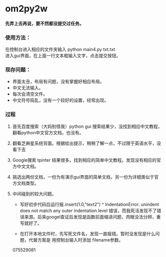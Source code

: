 # om2py2w
#### 先弄上去再说，要不然都没提交过任务。

### 使用方法：
  在控制台进入相应的文件夹输入 python main4.py txt.txt   
  进入gui界面，在上面一行文本框输入文字，点击提交按钮。
  
  
### 现存问题：
+ 界面太丑，布局有问题，没有掌握好相应布局。
+ 中文无法输入。
+ 每次会清空文件。
+ 中文符号捣乱，没有一个较好的设置，经常出现。


### 过程
1. 首先百度搜索（大妈别怪我）python gui 搜索结果少，没找到相应中文教程，翻看python中文官方文档，也没有。
2. 翻看芝麻星系统背面。根据给出提示，稍稍了解一点，不过限于英语水平，没看下去
3. Google搜索 tpinter 结果很多。找到相应的简单中文教程。发现没有相应的官方中文文档。
4. 挑选出两份文档，一份为有演示gui界面的简单文档，另一份为详细类似于官方文档类型。
5. 中间碰到的较大问题。
   - 写好初步代码后运行报.insert(1.0,"text2")
                         ^
IndentationError: unindent does not match any outer indentation level 错误，而我死活发现不了错误来源。后来googel查证后发现是函数前面缩进问题，肉眼没法分辨，重写就好了。

   - 在打开本地文件时，先写死文件名，发现一直报错。暂时没发现是什么问题，代替方案是 用控制台输入时添加 filename参数。
   
   075529081


  
  
  
